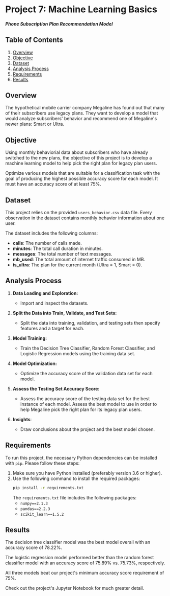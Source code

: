# Project 7: Machine Learning Basics
#### *Phone Subscription Plan Recommendation Model*

## Table of Contents

1. [Overview](#overview)
2. [Objective](#objective)
3. [Dataset](#dataset)
4. [Analysis Process](#analysis-process)
5. [Requirements](#requirements)
6. [Results](#results)

## Overview <a id="overview"></a>

The hypothetical mobile carrier company Megaline has found out that many of their subscribers use legacy plans. They want to develop a model that would analyze subscribers' behavior and recommend one of Megaline's newer plans: Smart or Ultra.

## Objective <a id="objective"></a>

Using monthly behaviorial data about subscribers who have already switched to the new plans, the objective of this project is to develop a machine learning model to help pick the right plan for legacy plan users.

Optimize various models that are suitable for a classification task with the goal of producing the highest possible accuracy score for each model. It must have an accuracy score of at least 75%.


## Dataset <a id="dataset"></a>

This project relies on the provided `users_behavior.csv` data file. Every observation in the dataset contains monthly behavior information about one user.

The dataset includes the following columns:

- **сalls**: The number of calls made.
- **minutes**: The total call duration in minutes.
- **messages**: The total number of text messages.
- **mb_used**: The total amount of internet traffic consumed in MB.
- **is_ultra**: The plan for the current month (Ultra = 1, Smart = 0).

## Analysis Process <a id="analysis-process"></a>

1. **Data Loading and Exploration:**
   - Import and inspect the datasets.

2. **Split the Data into Train, Validate, and Test Sets:**
    - Split the data into training, validation, and testing sets then specify features and a target for each.
   
3. **Model Training:**
    - Train the Decision Tree Classifier, Random Forest Classifier, and Logistic Regression models using the training data set.

4. **Model Optimization:**
    - Optimize the accuracy score of the validation data set for each model.

5. **Assess the Testing Set Accuracy Score:**
   - Assess the accuracy score of the testing data set for the best instance of each model. Assess the best model to use in order to help Megaline pick the right plan for its legacy plan users.

6. **Insights**:
   - Draw conclusions about the project and the best model chosen.

## Requirements <a id="requirements"></a>

To run this project, the necessary Python dependencies can be installed with `pip`. Please follow these steps:

1. Make sure you have Python installed (preferably version 3.6 or higher).
2. Use the following command to install the required packages:
    ```sh
    pip install -r requirements.txt
    ```
   The `requirements.txt` file includes the following packages:
   - `numpy==2.1.3`
   - `pandas==2.2.3`
   - `scikit_learn==1.5.2`
   

## Results <a id="results"></a>

The decision tree classifier model was the best model overall with an accuracy score of 78.22%.

The logistic regression model performed better than the random forest classifier model with an accuracy score of 75.89% vs. 75.73%, respectively. 

All three models beat our project's minimum accuracy score requirement of 75%.

Check out the project's Jupyter Notebook for much greater detail.
